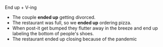 End up + V-ing

* The couple **ended up** getting divorced.
* The restaurant was full, so we **ended up** ordering pizza.
* When post-it get bumped they flutter away in the breeze and end up labeling the bottom of people's shoes.
* The restaurant ended up closing because of the pandemic  

